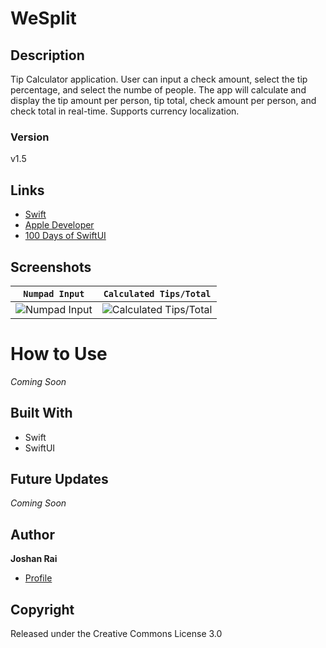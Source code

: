 # WeSplit

## Description
Tip Calculator application. User can input a check amount, select the tip percentage, and select the numbe of people. The app will calculate and display the tip amount per person, tip total, check amount per person, and check total in real-time. Supports currency localization.

### Version
v1.5

## Links
- [Swift](<https://www.swift.org/> "Swift")
- [Apple Developer](<https://developer.apple.com/> "Apple Developer")
- [100 Days of SwiftUI](<https://www.hackingwithswift.com/100/swiftui> "100 Days of SwiftUI")

## Screenshots
| `Numpad Input` | `Calculated Tips/Total` |
| :-: | :-: |
| <div><img height="relative" alt="Numpad Input" src="https://media.discordapp.net/attachments/945767772078624779/945767811484090388/numpad.png?width=377&height=670"/></div> | <div><img height="relative" alt="Calculated Tips/Total" src="https://imgur.com/1qL52Vg?raw=true"/></div> |

# How to Use
*Coming Soon*

## Built With
- Swift
- SwiftUI

## Future Updates
*Coming Soon*

## Author
**Joshan Rai**
- [Profile](https://github.com/pradheon "Joshan Rai (Pradheon)")

## Copyright
Released under the Creative Commons License 3.0
